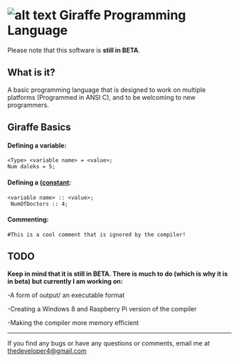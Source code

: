 # ![alt text][logo] Giraffe Programming Language

Please note that this software is **still in BETA**.

## What is it?
A basic programming language that is designed to work on multiple platforms (Programmed in ANSI C), and to be welcoming to new programmers.


## Giraffe Basics
#### Defining a variable:
 ```
 <Type> <variable name> = <value>;
 Num daleks = 5; 
 ```

#### Defining a ([constant](http://en.wikipedia.org/wiki/Constant_(programming)):
 ```
 <variable name> :: <value>;
  NumOfDoctors :: 4; 
 ```



#### Commenting:
 ```
 #This is a cool comment that is ignored by the compiler!
 ```

## TODO
**Keep in mind that it is still in __BETA__. There is much to do (which is why it is in beta) but currently I am working on:**

 -A form of output/ an executable format

 -Creating a Windows 8 and Raspberry Pi version of the compiler

-Making the compiler more memory efficient

---
If you find any bugs or have any questions or comments, email me at thedeveloper4@gmail.com

[logo]: https://raw.github.com/jspann/GiraffeLang/master/giraffe50.png "Giraffe Logo"
